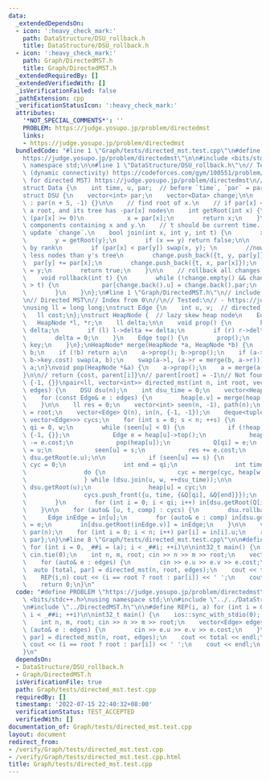 ```yaml
---
data:
  _extendedDependsOn:
  - icon: ':heavy_check_mark:'
    path: DataStructure/DSU_rollback.h
    title: DataStructure/DSU_rollback.h
  - icon: ':heavy_check_mark:'
    path: Graph/DirectedMST.h
    title: Graph/DirectedMST.h
  _extendedRequiredBy: []
  _extendedVerifiedWith: []
  _isVerificationFailed: false
  _pathExtension: cpp
  _verificationStatusIcon: ':heavy_check_mark:'
  attributes:
    '*NOT_SPECIAL_COMMENTS*': ''
    PROBLEM: https://judge.yosupo.jp/problem/directedmst
    links:
    - https://judge.yosupo.jp/problem/directedmst
  bundledCode: "#line 1 \"Graph/tests/directed_mst.test.cpp\"\n#define PROBLEM \"\
    https://judge.yosupo.jp/problem/directedmst\"\n\n#include <bits/stdc++.h>\nusing\
    \ namespace std;\n\n#line 1 \"DataStructure/DSU_rollback.h\"\n// Tested:\n// -\
    \ (dynamic connectivity) https://codeforces.com/gym/100551/problem/A\n// - (used\
    \ for directed MST) https://judge.yosupo.jp/problem/directedmst\n//\n// 0-based\n\
    struct Data {\n    int time, u, par;  // before `time`, `par` = par[u]\n};\n\n\
    struct DSU {\n    vector<int> par;\n    vector<Data> change;\n\n    DSU(int n)\
    \ : par(n + 5, -1) {}\n\n    // find root of x.\n    // if par[x] < 0 then x is\
    \ a root, and its tree has -par[x] nodes\n    int getRoot(int x) {\n        while\
    \ (par[x] >= 0)\n            x = par[x];\n        return x;\n    }\n\n    // join\
    \ components containing x and y.\n    // t should be current time. We use it to\
    \ update `change`.\n    bool join(int x, int y, int t) {\n        x = getRoot(x);\n\
    \        y = getRoot(y);\n        if (x == y) return false;\n\n        //union\
    \ by rank\n        if (par[x] < par[y]) swap(x, y); \n        //now x's tree has\
    \ less nodes than y's tree\n        change.push_back({t, y, par[y]});\n      \
    \  par[y] += par[x];\n        change.push_back({t, x, par[x]});\n        par[x]\
    \ = y;\n        return true;\n    }\n\n    // rollback all changes at time > t.\n\
    \    void rollback(int t) {\n        while (!change.empty() && change.back().time\
    \ > t) {\n            par[change.back().u] = change.back().par;\n            change.pop_back();\n\
    \        }\n    }\n};\n#line 1 \"Graph/DirectedMST.h\"\n// include DSU_rollback.h\n\
    \n// Directed MST\n// Index from 0\n//\n// Tested:\n// - https://judge.yosupo.jp/problem/directedmst\n\
    \nusing ll = long long;\nstruct Edge {\n    int u, v;  // directed, u -> v\n \
    \   ll cost;\n};\nstruct HeapNode {  // lazy skew heap node\n    Edge key;\n \
    \   HeapNode *l, *r;\n    ll delta;\n\n    void prop() {\n        key.cost +=\
    \ delta;\n        if (l) l->delta += delta;\n        if (r) r->delta += delta;\n\
    \        delta = 0;\n    }\n    Edge top() {\n        prop();\n        return\
    \ key;\n    }\n};\nHeapNode* merge(HeapNode *a, HeapNode *b) {\n    if (!a) return\
    \ b;\n    if (!b) return a;\n    a->prop(); b->prop();\n    if (a->key.cost >\
    \ b->key.cost) swap(a, b);\n    swap(a->l, (a->r = merge(b, a->r)));\n    return\
    \ a;\n}\nvoid pop(HeapNode *&a) {\n    a->prop();\n    a = merge(a->l, a->r);\n\
    }\n\n// return {cost, parent[i]}\n// parent[root] = -1\n// Not found -> return\
    \ {-1, {}}\npair<ll, vector<int>> directed_mst(int n, int root, vector<Edge>&\
    \ edges) {\n    DSU dsu(n);\n    int dsu_time = 0;\n    vector<HeapNode*> heap(n);\n\
    \    for (const Edge& e : edges) {\n        heap[e.v] = merge(heap[e.v], new HeapNode{e});\n\
    \    }\n\n    ll res = 0;\n    vector<int> seen(n, -1), path(n);\n    seen[root]\
    \ = root;\n    vector<Edge> Q(n), in(n, {-1, -1});\n    deque<tuple<int, int,\
    \ vector<Edge>>> cycs;\n    for (int s = 0; s < n; ++s) {\n        int u = s,\
    \ qi = 0, w;\n        while (seen[u] < 0) {\n            if (!heap[u]) return\
    \ {-1, {}};\n            Edge e = heap[u]->top();\n            heap[u]->delta\
    \ -= e.cost;\n            pop(heap[u]);\n            Q[qi] = e;\n            path[qi++]\
    \ = u;\n            seen[u] = s;\n            res += e.cost;\n            u =\
    \ dsu.getRoot(e.u);\n\n            if (seen[u] == s) {\n                HeapNode*\
    \ cyc = 0;\n                int end = qi;\n                int time = dsu_time;\n\
    \                do {\n                    cyc = merge(cyc, heap[w = path[--qi]]);\n\
    \                } while (dsu.join(u, w, ++dsu_time));\n\n                u =\
    \ dsu.getRoot(u);\n                heap[u] = cyc;\n                seen[u] = -1;\n\
    \                cycs.push_front({u, time, {&Q[qi], &Q[end]}});\n            }\n\
    \        }\n        for (int i = 0; i < qi; i++) in[dsu.getRoot(Q[i].v)] = Q[i];\n\
    \    }\n\n    for (auto& [u, t, comp] : cycs) {\n        dsu.rollback(t);\n  \
    \      Edge inEdge = in[u];\n        for (auto& e : comp) in[dsu.getRoot(e.v)]\
    \ = e;\n        in[dsu.getRoot(inEdge.v)] = inEdge;\n    }\n\n    vector<int>\
    \ par(n);\n    for (int i = 0; i < n; i++) par[i] = in[i].u;\n    return {res,\
    \ par};\n}\n#line 8 \"Graph/tests/directed_mst.test.cpp\"\n\n#define REP(i, a)\
    \ for (int i = 0, _##i = (a); i < _##i; ++i)\n\nint32_t main() {\n    ios::sync_with_stdio(0);\
    \ cin.tie(0);\n    int n, m, root; cin >> n >> m >> root;\n    vector<Edge> edges(m);\n\
    \    for (auto& e : edges) {\n        cin >> e.u >> e.v >> e.cost;\n    }\n  \
    \  auto [total, par] = directed_mst(n, root, edges);\n    cout << total << endl;\n\
    \    REP(i,n) cout << (i == root ? root : par[i]) << ' ';\n    cout << endl;\n\
    \    return 0;\n}\n"
  code: "#define PROBLEM \"https://judge.yosupo.jp/problem/directedmst\"\n\n#include\
    \ <bits/stdc++.h>\nusing namespace std;\n\n#include \"../../DataStructure/DSU_rollback.h\"\
    \n#include \"../DirectedMST.h\"\n\n#define REP(i, a) for (int i = 0, _##i = (a);\
    \ i < _##i; ++i)\n\nint32_t main() {\n    ios::sync_with_stdio(0); cin.tie(0);\n\
    \    int n, m, root; cin >> n >> m >> root;\n    vector<Edge> edges(m);\n    for\
    \ (auto& e : edges) {\n        cin >> e.u >> e.v >> e.cost;\n    }\n    auto [total,\
    \ par] = directed_mst(n, root, edges);\n    cout << total << endl;\n    REP(i,n)\
    \ cout << (i == root ? root : par[i]) << ' ';\n    cout << endl;\n    return 0;\n\
    }\n"
  dependsOn:
  - DataStructure/DSU_rollback.h
  - Graph/DirectedMST.h
  isVerificationFile: true
  path: Graph/tests/directed_mst.test.cpp
  requiredBy: []
  timestamp: '2022-07-15 22:40:32+08:00'
  verificationStatus: TEST_ACCEPTED
  verifiedWith: []
documentation_of: Graph/tests/directed_mst.test.cpp
layout: document
redirect_from:
- /verify/Graph/tests/directed_mst.test.cpp
- /verify/Graph/tests/directed_mst.test.cpp.html
title: Graph/tests/directed_mst.test.cpp
---
```

